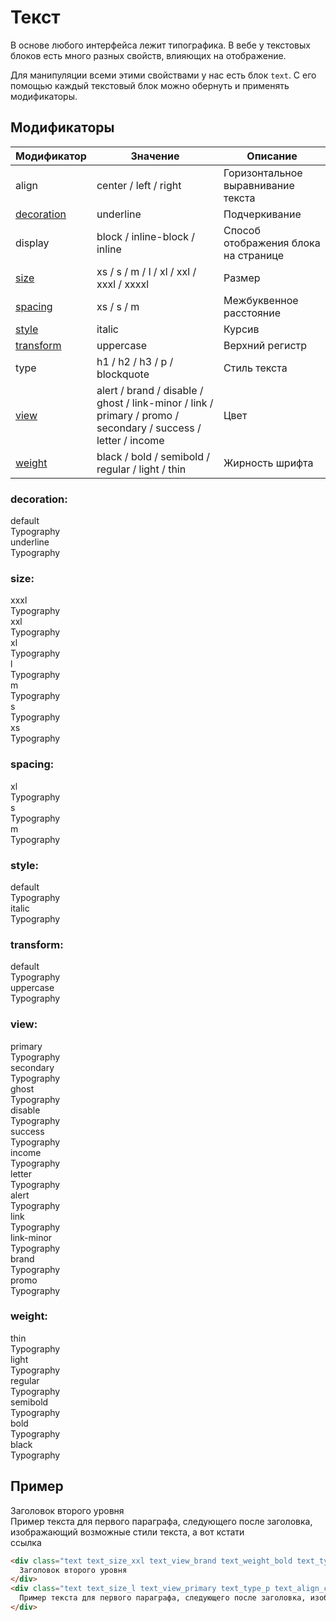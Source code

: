 # Текст

<!-- ![Текст](_images/text.png) -->

<!-- ## Текст в интерфейсе -->

В основе любого интерфейса лежит типографика. В вебе у текстовых блоков есть много разных свойств, влияющих на отображение.

Для манипуляции всеми этими свойствами у нас есть блок `text`. С его помощью каждый текстовый блок можно обернуть и применять модификаторы.

## Модификаторы

Модификатор | Значение                                         | Описание
----------- | ------------------------------------------------ | ------------------------------------
align | center / left / right                        | Горизонтальное выравнивание текста
[decoration](#decoration) | underline                          | Подчеркивание
display | block / inline-block / inline            | Способ отображения блока на странице
[size](#size) | xs / s / m / l / xl / xxl / xxxl / xxxxl       | Размер
[spacing](#spacing) | xs / s / m                               | Межбуквенное расстояние
[style](#style) | italic                                       | Курсив
[transform](#transform) | uppercase                            | Верхний регистр
type | h1 / h2 / h3 / p / blockquote                  | Стиль текста
[view](#view) | alert / brand / disable / ghost / link-minor / link / primary / promo / secondary / success / letter / income | Цвет
[weight](#view) | black / bold / semibold / regular / light / thin | Жирность шрифта

### decoration:
<div class="demo__row">
    <div class="typography">
        <div class="typography__view">
            <div class="typography__mod-name">
                    <div class="text text_size_xl text_view_ghost">default</div>
                </div>
                <div class="text  text_size_xl">Typography</div>
            </div>
    </div>
    <div class="typography">
        <div class="typography__view">
            <div class="typography__mod-name">
                    <div class="text text_size_xl text_view_ghost">underline</div>
                </div>
                <div class="text  text_size_xl text_decoration_underline">Typography</div>
            </div>
    </div>
</div>

### size:
<div class="demo__row">
    <div class="typography">
        <div class="typography__view">
            <div class="typography__mod-name">
                    <div class="text text_size_xl text_view_ghost">xxxl</div>
                </div>
                <div class="text text_size_xxxl">Typography</div>
            </div>
    </div>
    <div class="typography">
        <div class="typography__view">
            <div class="typography__mod-name">
                    <div class="text text_size_xl text_view_ghost">xxl</div>
                </div>
                <div class="text text_size_xxl">Typography</div>
            </div>
    </div>
    <div class="typography">
        <div class="typography__view">
            <div class="typography__mod-name">
                    <div class="text text_size_xl text_view_ghost">xl</div>
                </div>
                <div class="text  text_size_xl">Typography</div>
            </div>
    </div>
    <div class="typography">
        <div class="typography__view">
            <div class="typography__mod-name">
                    <div class="text text_size_xl text_view_ghost">l</div>
                </div>
                <div class="text  text_size_l">Typography</div>
            </div>
    </div>
    <div class="typography">
        <div class="typography__view">
            <div class="typography__mod-name">
                    <div class="text text_size_xl text_view_ghost">m</div>
                </div>
                <div class="text  text_size_m">Typography</div>
            </div>
    </div>
    <div class="typography">
        <div class="typography__view">
            <div class="typography__mod-name">
                    <div class="text text_size_xl text_view_ghost">s</div>
                </div>
                <div class="text  text_size_s">Typography</div>
            </div>
    </div>
    <div class="typography">
        <div class="typography__view">
            <div class="typography__mod-name">
                    <div class="text text_size_xl text_view_ghost">xs</div>
                </div>
                <div class="text  text_size_xs">Typography</div>
            </div>
    </div>
</div>

### spacing:
<div class="demo__row">
    <div class="typography">
        <div class="typography__view">
            <div class="typography__mod-name">
                  <div class="text text_size_xl text_view_ghost">xl</div>
                </div>
                <div class="text  text_size_xl text_transform_uppercase text_spacing_xs">Typography</div>
            </div>
    </div>
    <div class="typography">
        <div class="typography__view">
            <div class="typography__mod-name">
                    <div class="text text_size_xl text_view_ghost">s</div>
                </div>
                <div class="text  text_size_xl text_transform_uppercase text_spacing_s">Typography</div>
            </div>
    </div>
    <div class="typography">
        <div class="typography__view">
            <div class="typography__mod-name">
                    <div class="text text_size_xl text_view_ghost">m</div>
                </div>
                <div class="text  text_size_xl text_transform_uppercase text_spacing_m">Typography</div>
            </div>
    </div>
</div>

### style:
<div class="demo__row">
    <div class="typography">
        <div class="typography__view">
            <div class="typography__mod-name">
                    <div class="text text_size_xl text_view_ghost">default</div>
                </div>
                <div class="text  text_size_xl">Typography</div>
            </div>
    </div>
    <div class="typography">
        <div class="typography__view">
            <div class="typography__mod-name">
                    <div class="text text_size_xl text_view_ghost">italic</div>
                </div>
                <div class="text  text_size_xl text_style_italic">Typography</div>
            </div>
    </div>
</div>

### transform:
<div class="demo__row">
    <div class="typography">
        <div class="typography__view">
            <div class="typography__mod-name">
                <div class="text text_size_xl text_view_ghost">default</div>
            </div>
            <div class="text  text_size_xl">Typography</div>
        </div>
    </div>
    <div class="typography">
        <div class="typography__view">
            <div class="typography__mod-name">
                <div class="text text_size_xl text_view_ghost">uppercase</div>
            </div>
            <div class="text  text_size_xl text_transform_uppercase">Typography</div>
        </div>
    </div>
</div>

<!-- ### type:
<div class="demo__row tpl-grid_row-gap_one-thirds">
    <div class="typography">
        <div class="typography__view">
            <div class="typography__mod-name">
                <div class="text text_size_xl text_view_ghost">h1</div>
            </div>
            <div>
                <div class="text text_size_xl text_view_ghost">Часть текста предыдушего параграфа</div>
                <div class="text text_size_xl text_type_h1">Typography</div>
                <div class="text text_size_xl text_view_ghost">Начало нового параграфа</div>
            </div>
        </div>
    </div>
    <div class="typography">
        <div class="typography__view">
            <div class="typography__mod-name">
                <div class="text text_size_xl text_view_ghost">h2</div>
            </div>
            <div>
                <div class="text text_size_xl text_view_ghost">Часть текста предыдушего параграфа</div>
                <div class="text text_size_xl text_type_h2">Typography</div>
                <div class="text text_size_xl text_view_ghost">Начало нового параграфа</div>
            </div>
        </div>
    </div>
    <div class="typography">
        <div class="typography__view">
            <div class="typography__mod-name">
                <div class="text text_size_xl text_view_ghost">h3</div>
            </div>
            <div>
                <div class="text text_size_xl text_view_ghost">Часть текста предыдушего параграфа</div>
                <div class="text text_size_xl text_type_h3">Typography</div>
                <div class="text text_size_xl text_view_ghost">Начало нового параграфа</div>
            </div>
        </div>
    </div>
    <div class="typography">
        <div class="typography__view">
            <div class="typography__mod-name">
                <div class="text text_size_xl text_view_ghost">p</div>
            </div>
            <div>
                <div class="text text_size_xl text_view_ghost">Часть текста предыдушего параграфа</div>
                <div class="text text_size_xl text_type_p">Typography</div>
                <div class="text text_size_xl text_view_ghost">Начало нового параграфа</div>
            </div>
        </div>
    </div>
    <div class="typography">
        <div class="typography__view">
            <div class="typography__mod-name">
                <div class="text text_size_xl text_view_ghost">blockquote</div>
            </div>
            <div>
                <div class="text text_size_xl text_view_ghost">Часть текста предыдушего параграфа</div>
                <div class="text text_size_xl text_type_blockquote">Typography</div>
                <div class="text text_size_xl text_view_ghost">Начало нового параграфа</div>
            </div>
        </div>
    </div>
</div> -->

### view:
<div class="demo__row">
    <div class="typography">
        <div class="typography__view">
            <div class="typography__mod-name">
                <div class="text text_size_xl text_view_ghost">primary</div>
            </div>
        <div class="text  text_size_xl">Typography</div>
    </div>
    <div class="typography">
        <div class="typography__view">
            <div class="typography__mod-name">
                <div class="text text_size_xl text_view_ghost">secondary</div>
            </div>
        <div class="text  text_size_xl text_view_secondary">Typography</div>
    </div>
    <div class="typography">
        <div class="typography__view">
            <div class="typography__mod-name">
                <div class="text text_size_xl text_view_ghost">ghost</div>
            </div>
        <div class="text  text_size_xl text_view_ghost">Typography</div>
    </div>
    <div class="typography">
        <div class="typography__view">
            <div class="typography__mod-name">
                <div class="text text_size_xl text_view_ghost">disable</div>
            </div>
        <div class="text  text_size_xl text_view_disable">Typography</div>
    </div>
    <div class="typography">
        <div class="typography__view">
            <div class="typography__mod-name">
                <div class="text text_size_xl text_view_ghost">success</div>
            </div>
        <div class="text  text_size_xl text_view_success">Typography</div>
    </div>
    <div class="typography">
        <div class="typography__view">
            <div class="typography__mod-name">
                <div class="text text_size_xl text_view_ghost">income</div>
            </div>
        <div class="text  text_size_xl text_view_income">Typography</div>
    </div>
    <div class="typography">
        <div class="typography__view">
            <div class="typography__mod-name">
                <div class="text text_size_xl text_view_ghost">letter</div>
            </div>
        <div class="text  text_size_xl text_view_letter">Typography</div>
    </div>
    <!-- <div class="typography">
        <div class="typography__view">
            <div class="typography__mod-name">
                <div class="text text_size_xl text_view_ghost">warning</div>
            </div>
        <div class="text  text_size_xl text_view_warning">Typography</div>
    </div> -->
    <div class="typography">
        <div class="typography__view">
            <div class="typography__mod-name">
                <div class="text text_size_xl text_view_ghost">alert</div>
            </div>
        <div class="text  text_size_xl text_view_alert">Typography</div>
    </div>
    <div class="typography">
        <div class="typography__view">
            <div class="typography__mod-name">
                <div class="text text_size_xl text_view_ghost">link</div>
            </div>
        <div class="text  text_size_xl text_view_link">Typography</div>
    </div>
    <div class="typography">
        <div class="typography__view">
            <div class="typography__mod-name">
                <div class="text text_size_xl text_view_ghost">link-minor</div>
            </div>
        <div class="text  text_size_xl text_view_link-minor">Typography</div>
    </div>
    <div class="typography">
        <div class="typography__view">
            <div class="typography__mod-name">
                <div class="text text_size_xl text_view_ghost">brand</div>
            </div>
        <div class="text  text_size_xl text_view_brand">Typography</div>
    </div>
    <div class="typography">
        <div class="typography__view">
            <div class="typography__mod-name">
                <div class="text text_size_xl text_view_ghost">promo</div>
            </div>
        <div class="text  text_size_xl text_view_promo">Typography</div>
    </div>
</div>

### weight:
<div class="demo__row">
    <div class="typography">
        <div class="typography__view">
            <div class="typography__mod-name">
                <div class="text text_size_xl text_view_ghost">thin</div>
            </div>
        <div class="text  text_size_xl text_weight_thin">Typography</div>
    </div>
    <div class="typography">
        <div class="typography__view">
            <div class="typography__mod-name">
                <div class="text text_size_xl text_view_ghost">light</div>
            </div>
        <div class="text  text_size_xl text_weight_light">Typography</div>
    </div>
    <div class="typography">
        <div class="typography__view">
            <div class="typography__mod-name">
                <div class="text text_size_xl text_view_ghost">regular</div>
            </div>
        <div class="text  text_size_xl text_weight_regular">Typography</div>
    </div>
    <div class="typography">
        <div class="typography__view">
            <div class="typography__mod-name">
                <div class="text text_size_xl text_view_ghost">semibold</div>
            </div>
        <div class="text  text_size_xl text_weight_semibold">Typography</div>
    </div>
    <div class="typography">
        <div class="typography__view">
            <div class="typography__mod-name">
                <div class="text text_size_xl text_view_ghost">bold</div>
            </div>
        <div class="text  text_size_xl text_weight_bold">Typography</div>
    </div>
    <div class="typography">
        <div class="typography__view">
            <div class="typography__mod-name">
                <div class="text text_size_xl text_view_ghost">black</div>
            </div>
        <div class="text  text_size_xl text_weight_black">Typography</div>
    </div>
</div>

## Пример

<div class="text text_size_xxl text_view_brand text_weight_bold text_type_h2 text_align_center">
  Заголовок второго уровня
</div>
<div class="text text_size_l text_view_primary text_type_p text_align_center">
  Пример текста для первого параграфа, следующего после заголовка, изображающий возможные стили текста, а вот кстати <div class="text text_display_inline text_view_link">ссылка</div>
</div>


```html
<div class="text text_size_xxl text_view_brand text_weight_bold text_type_h2 text_align_center">
  Заголовок второго уровня
</div>
<div class="text text_size_l text_view_primary text_type_p text_align_center">
  Пример текста для первого параграфа, следующего после заголовка, изображающий возможные стили текста, а вот кстати <div class="text text_display_inline text_view_link">ссылка</div>
</div>
```
